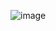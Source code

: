![image](https://user-images.githubusercontent.com/35698619/50432304-e1f07d00-089e-11e9-9401-60c43e99fd82.png)
